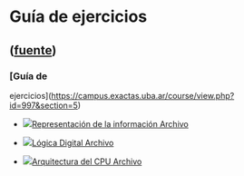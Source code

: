 # Guía de ejercicios
([fuente](https://campus.exactas.uba.ar/course/view.php?id=997&section=5))
---
### [Guía de
ejercicios](https://campus.exactas.uba.ar/course/view.php?id=997&section=5)

  - [![ ](https://campus.exactas.uba.ar/theme/image.php/aardvark/core/1524752928/f/pdf-24)Representación de la información Archivo](https://campus.exactas.uba.ar/mod/resource/view.php?id=53513)

  - [![ ](https://campus.exactas.uba.ar/theme/image.php/aardvark/core/1524752928/f/pdf-24)Lógica Digital Archivo](https://campus.exactas.uba.ar/mod/resource/view.php?id=53514)

  - [![ ](https://campus.exactas.uba.ar/theme/image.php/aardvark/core/1524752928/f/pdf-24)Arquitectura del CPU Archivo](https://campus.exactas.uba.ar/mod/resource/view.php?id=53515)

